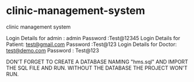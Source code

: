 # clinic-management-system
clinic management system

Login Details for admin : admin
              Password :Test@12345
Login Details for Patient: test@gmail.com 
                Password :Test@123
Login Details for Doctor: test@demo.com 
                Password : Test@123


DON'T FORGET TO CREATE A DATABASE NAMING "hms.sql" AND IMPORT THE SQL FILE AND RUN.
WITHOUT THE DATABASE THE PROJECT WON'T RUN.
